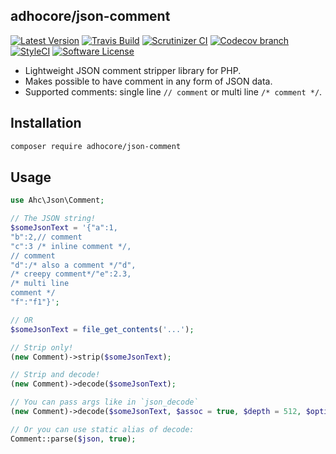## adhocore/json-comment

[![Latest Version](https://img.shields.io/github/release/adhocore/json-comment.svg?style=flat-square)](https://github.com/adhocore/json-comment/releases)
[![Travis Build](https://img.shields.io/travis/adhocore/php-json-comment/master.svg?style=flat-square)](https://travis-ci.org/adhocore/php-json-comment?branch=master)
[![Scrutinizer CI](https://img.shields.io/scrutinizer/g/adhocore/json-comment.svg?style=flat-square)](https://scrutinizer-ci.com/g/adhocore/json-comment/?branch=master)
[![Codecov branch](https://img.shields.io/codecov/c/github/adhocore/json-comment/master.svg?style=flat-square)](https://codecov.io/gh/adhocore/json-comment)
[![StyleCI](https://styleci.io/repos/100117199/shield)](https://styleci.io/repos/100117199)
[![Software License](https://img.shields.io/badge/license-MIT-brightgreen.svg?style=flat-square)](LICENSE)


- Lightweight JSON comment stripper library for PHP.
- Makes possible to have comment in any form of JSON data.
- Supported comments: single line `// comment` or multi line `/* comment */`.

## Installation
```bash
composer require adhocore/json-comment
```

## Usage
```php
use Ahc\Json\Comment;

// The JSON string!
$someJsonText = '{"a":1,
"b":2,// comment
"c":3 /* inline comment */,
// comment
"d":/* also a comment */"d",
/* creepy comment*/"e":2.3,
/* multi line
comment */
"f":"f1"}';

// OR
$someJsonText = file_get_contents('...');

// Strip only!
(new Comment)->strip($someJsonText);

// Strip and decode!
(new Comment)->decode($someJsonText);

// You can pass args like in `json_decode`
(new Comment)->decode($someJsonText, $assoc = true, $depth = 512, $options = JSON_BIGINT_AS_STRING);

// Or you can use static alias of decode:
Comment::parse($json, true);
```
